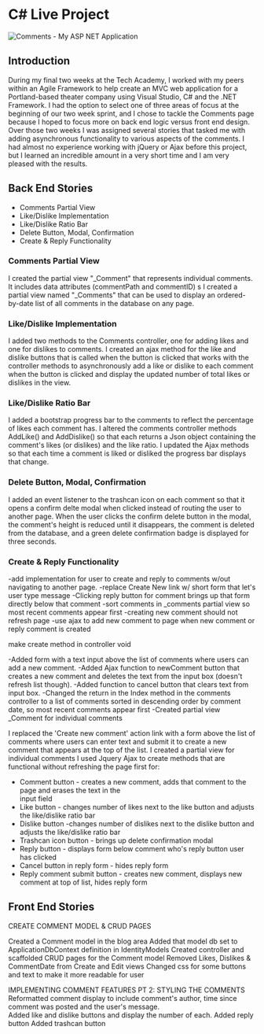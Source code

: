 # C# Live Project

![Comments - My ASP NET Application](https://user-images.githubusercontent.com/56324316/116736762-4fa49a80-a9be-11eb-8814-130c2b0d98a4.gif)
 
## Introduction
 During my final two weeks at the Tech Academy, I worked with my peers within an Agile Framework to help create an MVC web application for a Portland-based theater company using Visual Studio, C# and the .NET Framework.  I had the option to select one of three areas of focus at the beginning of our two week sprint, and I chose to tackle the Comments page because I hoped to focus more on back end logic versus front end design.  Over those two weeks I was assigned several stories that tasked me with adding asynchronous functionality to various aspects of the comments.  I had almost no experience working with jQuery or Ajax before this project, but I learned an incredible amount in a very short time and I am very pleased with the results.
 
 ## Back End Stories
 - Comments Partial View
 - Like/Dislike Implementation
 - Like/Dislike Ratio Bar
 - Delete Button, Modal, Confirmation
 - Create & Reply Functionality
 
 ### Comments Partial View
I created the partial view "_Comment" that represents individual comments.  It includes data attributes (commentPath and commentID) s
I created a partial view named "_Comments" that can be used to display an ordered-by-date list of all comments in the database on any page.
 
 ### Like/Dislike Implementation
 I added two methods to the Comments controller, one for adding likes and one for dislikes to comments. I created 
an ajax method for the like and dislike buttons that is called when the button is clicked that works with the controller 
methods to asynchronously add a like or dislike to each comment when the button is clicked and display the updated 
number of total likes or dislikes in the view.
 
 ### Like/Dislike Ratio Bar
 I added a bootstrap progress bar to the comments to reflect the percentage of likes each comment has. I altered the 
comments controller methods AddLike() and AddDislike() so that each returns a Json object containing the comment's likes 
(or dislikes) and the like ratio. I updated the Ajax methods so that each time a comment is liked or disliked the progress
 bar displays that change.
 
 ### Delete Button, Modal, Confirmation
I added an event listener to the trashcan icon on each comment so that it opens a confirm delte modal when clicked instead of routing the user to another page.  When the user clicks the confirm delete button in the modal, the comment's height is reduced until it disappears, the comment is deleted from the database, and a green delete confirmation badge is displayed for three seconds.

 
 ### Create & Reply Functionality
 -add implementation for user to create and reply to comments w/out navigating to another page.
-replace Create New link w/ short form that let's user type message
-Clicking reply button for comment brings up that form directly below that comment
-sort comments in _comments partial view so most recent comments appear first
-creating new comment should not refresh page
-use ajax to add new comment to page when new comment or reply comment is created

make create method in controller void

-Added form with a text input above the list of comments where users can add a new comment.
-Added Ajax function to newComment button that creates a new comment and deletes the text from the input box (doesn't refresh list though).
-Added function to cancel button that clears text from input box.
-Changed the return in the Index method in the comments controller to a list of comments sorted in descending order by comment date, 
 so most recent comments appear first
-Created partial view _Comment for individual comments

I replaced the 'Create new comment' action link with a form above the list of comments where users can enter text and submit it to create a new comment that appears at the top of the list.
I created a partial view for individual comments
I used Jquery Ajax to create methods that are functional without refreshing the page first for:
- Comment button - creates a new comment, adds that comment to the page and erases the text in the  
   input field
- Like button - changes number of likes next to the like button and adjusts the like/dislike ratio bar
- Dislike button -changes number of dislikes next to the dislike button and adjusts the like/dislike ratio bar
- Trashcan icon button - brings up delete confirmation modal
- Reply button - displays form below comment who's reply button user has clicked
- Cancel button in reply form - hides reply form
- Reply comment submit button - creates new comment, displays new comment at top of list, hides reply form
 
 ## Front End Stories

CREATE COMMENT MODEL & CRUD PAGES

Created a Comment model in the blog area
Added that model db set to ApplicationDbContext definition in IdentityModels
Created controller and scaffolded CRUD pages for the Comment model
Removed Likes, Dislikes & CommentDate from Create and Edit views
Changed css for some buttons and text to make it more readable for user


IMPLEMENTING COMMENT FEATURES PT 2: STYLING THE COMMENTS
Reformatted comment display to include comment's author, time since comment was posted and the user's message.  
Added like and dislike buttons and display the number of each.
Added reply button
Added trashcan button







